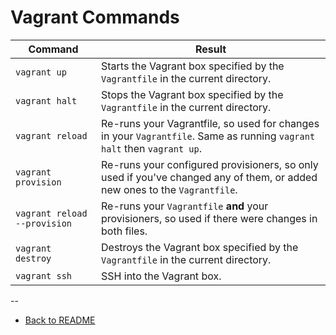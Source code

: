 # Vagrant Commands

Command | Result
------- | ------
`vagrant up` | Starts the Vagrant box specified by the `Vagrantfile` in the current directory.
`vagrant halt` | Stops the Vagrant box specified by the `Vagrantfile` in the current directory.
`vagrant reload` | Re-runs your Vagrantfile, so used for changes in your `Vagrantfile`. Same as running `vagrant halt` then `vagrant up`.
`vagrant provision` | Re-runs your configured provisioners, so only used if you've changed any of them, or added new ones to the `Vagrantfile`.
`vagrant reload --provision` | Re-runs your `Vagrantfile` **and** your provisioners, so used if there were changes in both files.
`vagrant destroy` | Destroys the Vagrant box specified by the `Vagrantfile` in the current directory.
`vagrant ssh` | SSH into the Vagrant box.

--

* [Back to README](../README.md)
